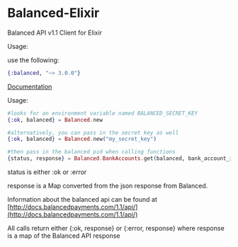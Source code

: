 # Balanced-Elixir

Balanced API v1.1 Client for Elixir

Usage:

use the following:
```elixir
{:balanced, "~> 3.0.0"}
```

[Documentation](http://hexdocs.pm/balanced)

Usage:
```elixir
#looks for an environment variable named BALANCED_SECRET_KEY
{:ok, balanced} = Balanced.new

#alternatively, you can pass in the secret key as well
{:ok, balanced} = Balanced.new("my_secret_key") 

#then pass in the balanced pid when calling functions
{status, response} = Balanced.BankAccounts.get(balanced, bank_account_id)
```

status is either :ok or :error

response is a Map converted from the json response from Balanced.

Information about the balanced api can be found at [http://docs.balancedpayments.com/1.1/api/](http://docs.balancedpayments.com/1.1/api/)

All calls return either {:ok, response} or {:error, response} where response is a map of the Balanced API response


